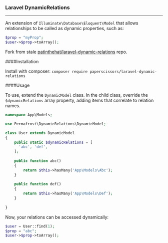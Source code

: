 ### Laravel DynamicRelations
---

An extension of `Illuminate\Database\Eloquent\Model` that allows relationships to be called as dynamic properties, such as:
```php
$prop = "myProp";
$user->$prop->toArray();
```
Fork from stale [patinthehat/laravel-dynamic-relations](https://github.com/patinthehat/laravel-dynamic-relations) repo.

####Installation

Install with composer: `composer require paperscissors/laravel-dynamic-relations`

####Usage

To use, extend the `DynamicModel` class.  In the child class, override the `$dynamicRelations` array property, adding items that correlate to relation names.

```php
namespace App\Models;

use Permafrost\DynamicRelations\DynamicModel;

class User extends DynamicModel
{
    public static $dynamicRelations = [
      'abc', 'def',
    ];
    
    public function abc()
    {
        return $this->hasMany('App\Models\Abc');
    }
    
    public function def()
    {
        return $this->hasMany('App\Models\Def');
    }
    
}
```

Now, your relations can be accessed dynamically:
```php
$user = User::find(1);
$prop = "abc";
$user->$prop->toArray();
```